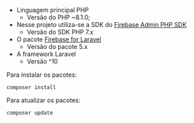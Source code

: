 - Linguagem principal PHP
	- Versão do PHP ~8.1.0;
- Nesse projeto utiliza-se a SDK do [Firebase Admin PHP SDK](https://github.com/kreait/firebase-php)
	- Versão do SDK PHP 7.x
- O pacote [Firebase for Laravel](https://github.com/kreait/laravel-firebase)
	- Versão do pacote 5.x
- A framework Laravel
	- Versão ^10 

Para instalar os pacotes:
```
composer install
```

Para atualizar os pacotes:
```
composer update
```
